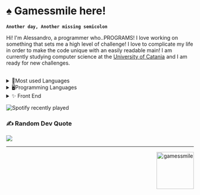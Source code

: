 # ♠️ Gamessmile here!

**`Another day, Another missing semicolon`**

Hi! I'm Alessandro, a programmer who..PROGRAMS! I love working on something that sets me a high level of challenge! I love to complicate my life in order to make the code unique with an easily readable main! I am currently studying computer science at the <a href=http://web.dmi.unict.it/corsi/l-31>University of Catania</a> and I am ready for new challenges.
<br><br>

<details><summary>💠Most used Languages</summary>
<img src="https://github-readme-stats.vercel.app/api/top-langs/?username=Gamessmile&show_icons=true&theme=radical"></img>
</details>

<details>
<summary>🖥️Programming Languages</summary>
 <br>
<p align= "left">
 <a href="https://it.wikipedia.org/wiki/C_(linguaggio_di_programmazione)" target="blank"><img align=center src="https://seeklogo.com/images/C/c-programming-language-logo-9B32D017B1-seeklogo.com.png" alt="C" height="40" /></a>
 <a href="https://it.wikipedia.org/wiki/C_sharp" target="blank"><img align=center src="https://seeklogo.com/images/C/c-sharp-c-logo-02F17714BA-seeklogo.com.png" alt="C#" height="40" /></a>
 <a href="https://it.wikipedia.org/wiki/C%2B%2B" target="blank"><img align=center src="https://seeklogo.com/images/C/c-logo-43CE78FF9C-seeklogo.com.png" alt="C++" height="40" /></a>
 <a href="https://it.wikipedia.org/wiki/java" target="blank"><img align=center src="https://seeklogo.com/images/J/java-logo-7F8B35BAB3-seeklogo.com.png" alt="Java" height="40" /></a>
 <a href="https://processing.org/" target="blank"><img align=center src="https://upload.wikimedia.org/wikipedia/commons/c/cb/Processing_2021_logo.svg" alt="Processing" height="40" /></a>
 <a href="https://it.wikipedia.org/wiki/Structured_Query_Language" target="blank"><img align=center src="https://seeklogo.com/images/S/sql-logo-C370DEA066-seeklogo.com.png" alt="SQL" height="30" width="60"/></a>
</p>
</details>

<details>
<summary>✨ Front End</summary>
<p align= "left">
  <a href="https://it.wikipedia.org/wiki/HTML" target="blank"><img align=center src="https://seeklogo.com/images/H/html5-logo-EF92D240D7-seeklogo.com.png" alt="HTML" height="40"/></a>
  <a href="https://it.wikipedia.org/wiki/CSS" target="blank"><img align=center src="https://seeklogo.com/images/C/css3-logo-8724075274-seeklogo.com.png" alt="CSS" height="40" /></a>
  <a href="https://it.wikipedia.org/wiki/JavaScript" target="blank"><img align=center src="https://seeklogo.com/images/J/javascript-logo-E967E87D74-seeklogo.com.png" alt="JavaScript" height="40" /></a>
</details>

![Spotify recently played](https://spotify-recently-played-readme.vercel.app/api?user=4le4a9o9acrcyandrfkxl06ko&count=1)
<br>
### ✍️ Random Dev Quote
![](https://quotes-github-readme.vercel.app/api?type=horizontal&theme=radical)

<hr>

<p align="right"> <img width="100" src="https://komarev.com/ghpvc/?username=gamessmile&label=Profile%20views&color=a926d9&style=for-the-badge" alt="gamessmile" /> </p>




